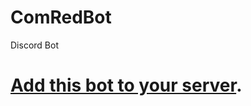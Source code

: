 # ComRedBot
Discord Bot

# [Add this bot to your server](https://discord.com/api/oauth2/authorize?client_id=804799067564539954&permissions=313344&scope=bot).
















